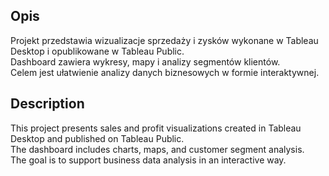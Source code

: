 ## Opis
Projekt przedstawia wizualizacje sprzedaży i zysków wykonane w Tableau Desktop i opublikowane w Tableau Public.  
Dashboard zawiera wykresy, mapy i analizy segmentów klientów.  
Celem jest ułatwienie analizy danych biznesowych w formie interaktywnej.  

## Description
This project presents sales and profit visualizations created in Tableau Desktop and published on Tableau Public.  
The dashboard includes charts, maps, and customer segment analysis.  
The goal is to support business data analysis in an interactive way.  
